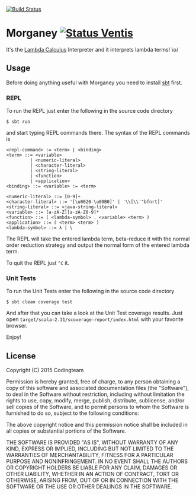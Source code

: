 [![Build Status](https://travis-ci.org/rexim/Morganey.svg?branch=master)](https://travis-ci.org/rexim/Morganey)

# Morganey [![Status Ventis](https://img.shields.io/badge/status-ventis-yellow.svg)](https://github.com/ForNeVeR/andivionian-status-classifier)

It's the [Lambda Calculus][wiki-lambda-calculus] Interpreter and it
interprets lambda terms! \o/

## Usage ##

Before doing anything useful with Morganey you need to install
[sbt][scala-sbt] first.

### REPL ###

To run the REPL just enter the following in the source code directory

    $ sbt run

and start typing REPL commands there. The syntax of the REPL commands is

    <repl-command> := <term> | <binding>
    <term> ::= <variable>
             | <numeric-literal>
             | <character-literal>
             | <string-literal>
             | <function>
             | <application>
    <binding> ::= <variable> := <term>

    <numeric-literal> ::= [0-9]+
    <character-literal> ::= '[\u0020-\u00B0]' | '\\[\\'"bfnrt]'
    <string-literal> ::= <java-string-literal>
    <variable> ::= [a-zA-Z][a-zA-Z0-9]*
    <function> ::= ( <lambda-symbol> . <variable> <term> )
    <application> ::= ( <term> <term> )
    <lambda-symbol> ::= λ | \

The REPL will take the entered lambda term, beta-reduce it with the
normal order reduction strategy and output the normal form of the
entered lambda term.

To quit the REPL just `^C` it.

### Unit Tests ###

To run the Unit Tests enter the following in the source code directory

    $ sbt clean coverage test

And after that you can take a look at the Unit Test coverage
results. Just open `target/scala-2.11/scoverage-report/index.html`
with your favorite browser.

Enjoy!

## License ##

Copyright (C) 2015 Codingteam

Permission is hereby granted, free of charge, to any person obtaining
a copy of this software and associated documentation files (the
"Software"), to deal in the Software without restriction, including
without limitation the rights to use, copy, modify, merge, publish,
distribute, sublicense, and/or sell copies of the Software, and to
permit persons to whom the Software is furnished to do so, subject to
the following conditions:

The above copyright notice and this permission notice shall be
included in all copies or substantial portions of the Software.

THE SOFTWARE IS PROVIDED "AS IS", WITHOUT WARRANTY OF ANY KIND,
EXPRESS OR IMPLIED, INCLUDING BUT NOT LIMITED TO THE WARRANTIES OF
MERCHANTABILITY, FITNESS FOR A PARTICULAR PURPOSE AND
NONINFRINGEMENT. IN NO EVENT SHALL THE AUTHORS OR COPYRIGHT HOLDERS BE
LIABLE FOR ANY CLAIM, DAMAGES OR OTHER LIABILITY, WHETHER IN AN ACTION
OF CONTRACT, TORT OR OTHERWISE, ARISING FROM, OUT OF OR IN CONNECTION
WITH THE SOFTWARE OR THE USE OR OTHER DEALINGS IN THE SOFTWARE.

[wiki-lambda-calculus]: https://en.wikipedia.org/wiki/Lambda_calculus
[scala-sbt]: http://www.scala-sbt.org/

